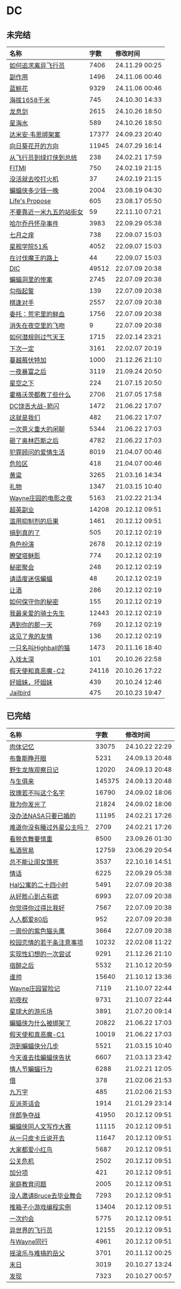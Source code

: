 # DC

## 未完结

|名称|字数|修改时间|
|:-|:-|:-|
|[如何追求离异飞行员](如何追求离异飞行员.md)|7406|24.11.29 00:25|
|[副作用](副作用.md)|1496|24.11.06 00:46|
|[蓝鲸花](蓝鲸花.md)|9329|24.11.06 00:46|
|[海拔1658千米](海拔1658千米.md)|745|24.10.30 14:33|
|[龙息剑](龙息剑.md)|2615|24.10.26 18:50|
|[星海水](星海水.md)|589|24.10.26 18:50|
|[达米安·韦恩绑架案](达米安·韦恩绑架案.md)|17377|24.09.23 20:40|
|[向日葵花开的方向](向日葵花开的方向.md)|11945|24.07.29 16:14|
|[从飞行员到绿灯侠到总统](从飞行员到绿灯侠到总统.md)|238|24.02.21 17:59|
|[FITMI](FITMI.md)|750|24.02.19 21:15|
|[没活就去咬打火机](没活就去咬打火机.md)|37|24.02.19 21:15|
|[蝙蝠侠多少钱一晚](蝙蝠侠多少钱一晚.md)|2004|23.08.19 04:30|
|[Life's Propose](Life's%20Propose.md)|605|23.08.17 05:50|
|[不要靠近一米九五的站街女](不要靠近一米九五的站街女.md)|59|22.11.10 07:21|
|[哈尔乔丹怀孕事件](哈尔乔丹怀孕事件.md)|3983|22.09.29 05:38|
|[七月之痒](七月之痒.md)|738|22.09.07 15:03|
|[星舰学院51系](星舰学院51系.md)|4052|22.09.07 15:03|
|[在讨伐魔王的路上](在讨伐魔王的路上.md)|44|22.09.07 15:03|
|[DIC](DIC.md)|49512|22.07.09 20:38|
|[蝙蝠洞里的惨案](蝙蝠洞里的惨案.md)|2745|22.07.09 20:38|
|[勾指起誓](勾指起誓.md)|139|22.07.09 20:38|
|[棋逢对手](棋逢对手.md)|2557|22.07.09 20:38|
|[委托：荒宅里的鲜血](委托：荒宅里的鲜血.md)|1756|22.07.09 20:38|
|[消失在夜空里的飞吻](消失在夜空里的飞吻.md)|9|22.07.09 20:38|
|[如何潜规则过气天王](如何潜规则过气天王.md)|1715|22.02.14 23:21|
|[下次一定](下次一定.md)|3161|22.02.07 20:19|
|[蔓越莓伏特加](蔓越莓伏特加.md)|1000|21.12.26 21:10|
|[一夜暴富之后](一夜暴富之后.md)|3119|21.09.24 20:50|
|[星空之下](星空之下.md)|224|21.07.15 20:50|
|[霍格沃茨都教了些什么](霍格沃茨都教了些什么.md)|2706|21.07.05 17:58|
|[DC饶舌大战-箭闪](DC饶舌大战-箭闪.md)|1472|21.06.22 17:07|
|[这就是我们](这就是我们.md)|482|21.06.22 17:07|
|[一次意义重大的闲聊](一次意义重大的闲聊.md)|5344|21.06.22 17:03|
|[砸了奥林匹斯之后](砸了奥林匹斯之后.md)|4782|21.06.22 17:03|
|[犯罪顾问的爱情生活](犯罪顾问的爱情生活.md)|8019|21.04.07 00:46|
|[危险区](危险区.md)|418|21.04.07 00:46|
|[黄粱](黄粱.md)|3265|21.03.16 14:34|
|[礼物](礼物.md)|1347|21.03.15 10:40|
|[Wayne庄园的电影之夜](Wayne庄园的电影之夜.md)|5163|21.02.22 21:34|
|[超英副业](超英副业.md)|14208|20.12.12 09:51|
|[滥用抑制剂的后果](滥用抑制剂的后果.md)|1461|20.12.12 09:51|
|[搞到真的了](搞到真的了.md)|505|20.12.12 02:19|
|[角色扮演](角色扮演.md)|2678|20.12.12 02:19|
|[瞭望塔魅影](瞭望塔魅影.md)|774|20.12.12 02:19|
|[秘密聚会](秘密聚会.md)|248|20.12.12 02:19|
|[请适度迷信蝙蝠](请适度迷信蝙蝠.md)|48|20.12.12 02:19|
|[让酒](让酒.md)|286|20.12.12 02:19|
|[如何保守你的秘密](如何保守你的秘密.md)|155|20.12.12 02:19|
|[我最亲爱的骑士先生](我最亲爱的骑士先生.md)|12443|20.12.12 02:19|
|[遇到你的那一天](遇到你的那一天.md)|769|20.12.12 02:19|
|[这见了鬼的友情](这见了鬼的友情.md)|136|20.12.12 02:19|
|[一只名叫Highball的猫](一只名叫Highball的猫.md)|1473|20.11.16 18:40|
|[入戏太深](入戏太深.md)|101|20.10.26 22:58|
|[假天使和真恶魔-C2](假天使和真恶魔-C2.md)|24118|20.10.26 17:22|
|[好姐妹，坏姐妹](好姐妹，坏姐妹.md)|439|20.10.24 12:46|
|[Jailbird](Jailbird.md)|475|20.10.23 19:47|

## 已完结

|名称|字数|修改时间|
|:-|:-|:-|
|[肉体记忆](肉体记忆.md)|33075|24.10.22 22:29|
|[布鲁斯睁开眼](布鲁斯睁开眼.md)|5231|24.09.13 20:48|
|[野生龙族观察日记](野生龙族观察日记.md)|12020|24.09.13 20:48|
|[与生俱来](与生俱来.md)|145375|24.09.13 20:48|
|[玫瑰若不叫这个名字](玫瑰若不叫这个名字.md)|16790|24.09.02 18:06|
|[我为你发光了](我为你发光了.md)|21824|24.09.02 18:06|
|[没办法NASA只要已婚的](没办法NASA只要已婚的.md)|11195|24.02.21 17:26|
|[难道你没有睡过外星公主吗？](难道你没有睡过外星公主吗？.md)|2709|24.02.21 17:26|
|[看脱衣舞要慎重](看脱衣舞要慎重.md)|8500|23.09.26 01:30|
|[私酒贸易](私酒贸易.md)|12759|23.06.29 20:54|
|[总不能让闺女饿死](总不能让闺女饿死.md)|3537|22.10.16 14:51|
|[情话](情话.md)|6225|22.09.29 05:38|
|[Hal公寓的二十四小时](Hal公寓的二十四小时.md)|5491|22.07.09 20:38|
|[从好胜心到占有欲](从好胜心到占有欲.md)|6993|22.07.09 20:38|
|[你觉得你过得比我好](你觉得你过得比我好.md)|7567|22.07.09 20:38|
|[人人都爱80后](人人都爱80后.md)|952|22.07.09 20:38|
|[一周份的紫色猫头鹰](一周份的紫色猫头鹰.md)|3664|22.07.09 20:38|
|[校园恋情的若干条注意事项](校园恋情的若干条注意事项.md)|10232|22.02.08 11:22|
|[实现性幻想的一次尝试](实现性幻想的一次尝试.md)|9291|21.12.26 21:10|
|[宿醉之后](宿醉之后.md)|5532|21.10.12 20:59|
|[谁帅](谁帅.md)|15640|21.10.12 13:36|
|[Wayne庄园冒险记](Wayne庄园冒险记.md)|7119|21.10.07 22:44|
|[初夜权](初夜权.md)|9731|21.10.07 22:44|
|[星球大的游乐场](星球大的游乐场.md)|3891|21.07.20 09:14|
|[蝙蝠侠为什么被绑架了](蝙蝠侠为什么被绑架了.md)|20822|21.06.22 17:03|
|[假天使和真恶魔-C1](假天使和真恶魔-C1.md)|10019|21.06.22 17:03|
|[泡到蝙蝠侠分几步](泡到蝙蝠侠分几步.md)|5521|21.03.15 10:40|
|[今天谁去找蝙蝠侠告状](今天谁去找蝙蝠侠告状.md)|6607|21.03.13 23:42|
|[情人节蝙蝠行为](情人节蝙蝠行为.md)|6288|21.02.21 12:05|
|[借](借.md)|378|21.02.06 21:53|
|[九万字](九万字.md)|485|21.02.06 21:53|
|[反派茶话会](反派茶话会.md)|1914|21.01.29 23:14|
|[伴郎争夺战](伴郎争夺战.md)|41950|20.12.12 09:51|
|[蝙蝠侠同人文写作大赛](蝙蝠侠同人文写作大赛.md)|11115|20.12.12 09:51|
|[从一只皮卡丘说开去](从一只皮卡丘说开去.md)|11647|20.12.12 09:51|
|[大家都爱小红鸟](大家都爱小红鸟.md)|5687|20.12.12 09:51|
|[公关危机](公关危机.md)|2502|20.12.12 09:51|
|[加分项](加分项.md)|421|20.12.12 09:51|
|[家庭教育问题](家庭教育问题.md)|2005|20.12.12 09:51|
|[没人邀请Bruce去毕业舞会](没人邀请Bruce去毕业舞会.md)|7293|20.12.12 09:51|
|[推箱子小游戏编程实例](推箱子小游戏编程实例.md)|13404|20.12.12 09:51|
|[一次约会](一次约会.md)|5775|20.12.12 09:51|
|[异世界的飞行员](异世界的飞行员.md)|12155|20.12.12 09:51|
|[与Wayne同行](与Wayne同行.md)|4961|20.12.12 09:51|
|[摇滚乐与难搞的岳父](摇滚乐与难搞的岳父.md)|3701|20.11.12 00:25|
|[末日](末日.md)|3019|20.10.27 13:24|
|[发现](发现.md)|7323|20.10.27 00:57|
